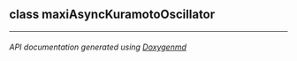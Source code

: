 ## class maxiAsyncKuramotoOscillator



---

###### API documentation generated using [Doxygenmd](https://github.com/d99kris/doxygenmd)

